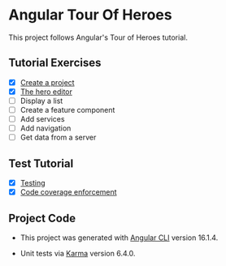 # Angular Tour Of Heroes
This project follows Angular's Tour of Heroes tutorial.

## Tutorial Exercises
- [x] [Create a project](https://angular.io/tutorial/tour-of-heroes/toh-pt0)
- [x] [The hero editor](https://angular.io/tutorial/tour-of-heroes/toh-pt1)
- [ ] Display a list
- [ ] Create a feature component
- [ ] Add services
- [ ] Add navigation
- [ ] Get data from a server

## Test Tutorial
- [x] [Testing](https://angular.io/guide/testing)
- [x] [Code coverage enforcement](https://angular.io/guide/testing-code-coverage)

## Project Code
- This project was generated with [Angular CLI](https://github.com/angular/angular-cli) version 16.1.4.

- Unit tests via [Karma](https://karma-runner.github.io) version 6.4.0.
